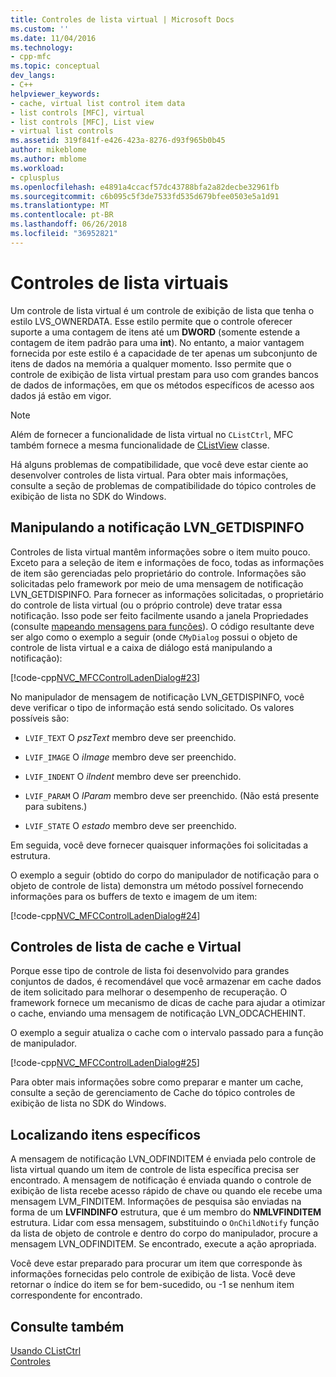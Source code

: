 ```yaml
---
title: Controles de lista virtual | Microsoft Docs
ms.custom: ''
ms.date: 11/04/2016
ms.technology:
- cpp-mfc
ms.topic: conceptual
dev_langs:
- C++
helpviewer_keywords:
- cache, virtual list control item data
- list controls [MFC], virtual
- list controls [MFC], List view
- virtual list controls
ms.assetid: 319f841f-e426-423a-8276-d93f965b0b45
author: mikeblome
ms.author: mblome
ms.workload:
- cplusplus
ms.openlocfilehash: e4891a4ccacf57dc43788bfa2a82decbe32961fb
ms.sourcegitcommit: c6b095c5f3de7533fd535d679bfee0503e5a1d91
ms.translationtype: MT
ms.contentlocale: pt-BR
ms.lasthandoff: 06/26/2018
ms.locfileid: "36952821"
---
```

# <a name="virtual-list-controls"></a>Controles de lista virtuais
Um controle de lista virtual é um controle de exibição de lista que tenha o estilo LVS_OWNERDATA. Esse estilo permite que o controle oferecer suporte a uma contagem de itens até um **DWORD** (somente estende a contagem de item padrão para uma **int**). No entanto, a maior vantagem fornecida por este estilo é a capacidade de ter apenas um subconjunto de itens de dados na memória a qualquer momento. Isso permite que o controle de exibição de lista virtual prestam para uso com grandes bancos de dados de informações, em que os métodos específicos de acesso aos dados já estão em vigor.  
  
> [!NOTE]
>  Além de fornecer a funcionalidade de lista virtual no `CListCtrl`, MFC também fornece a mesma funcionalidade de [CListView](../mfc/reference/clistview-class.md) classe.  
  
 Há alguns problemas de compatibilidade, que você deve estar ciente ao desenvolver controles de lista virtual. Para obter mais informações, consulte a seção de problemas de compatibilidade do tópico controles de exibição de lista no SDK do Windows.  
  
## <a name="handling-the-lvngetdispinfo-notification"></a>Manipulando a notificação LVN_GETDISPINFO  
 Controles de lista virtual mantêm informações sobre o item muito pouco. Exceto para a seleção de item e informações de foco, todas as informações de item são gerenciadas pelo proprietário do controle. Informações são solicitadas pelo framework por meio de uma mensagem de notificação LVN_GETDISPINFO. Para fornecer as informações solicitadas, o proprietário do controle de lista virtual (ou o próprio controle) deve tratar essa notificação. Isso pode ser feito facilmente usando a janela Propriedades (consulte [mapeando mensagens para funções](../mfc/reference/mapping-messages-to-functions.md)). O código resultante deve ser algo como o exemplo a seguir (onde `CMyDialog` possui o objeto de controle de lista virtual e a caixa de diálogo está manipulando a notificação):  
  
 [!code-cpp[NVC_MFCControlLadenDialog#23](../mfc/codesnippet/cpp/virtual-list-controls_1.cpp)]  
  
 No manipulador de mensagem de notificação LVN_GETDISPINFO, você deve verificar o tipo de informação está sendo solicitado. Os valores possíveis são:  
  
-   `LVIF_TEXT` O *pszText* membro deve ser preenchido.  
  
-   `LVIF_IMAGE` O *iImage* membro deve ser preenchido.  
  
-   `LVIF_INDENT` O *iIndent* membro deve ser preenchido.  
  
-   `LVIF_PARAM` O *lParam* membro deve ser preenchido. (Não está presente para subitens.)  
  
-   `LVIF_STATE` O *estado* membro deve ser preenchido.  
  
 Em seguida, você deve fornecer quaisquer informações foi solicitadas a estrutura.  
  
 O exemplo a seguir (obtido do corpo do manipulador de notificação para o objeto de controle de lista) demonstra um método possível fornecendo informações para os buffers de texto e imagem de um item:  
  
 [!code-cpp[NVC_MFCControlLadenDialog#24](../mfc/codesnippet/cpp/virtual-list-controls_2.cpp)]  
  
## <a name="caching-and-virtual-list-controls"></a>Controles de lista de cache e Virtual  
 Porque esse tipo de controle de lista foi desenvolvido para grandes conjuntos de dados, é recomendável que você armazenar em cache dados de item solicitado para melhorar o desempenho de recuperação. O framework fornece um mecanismo de dicas de cache para ajudar a otimizar o cache, enviando uma mensagem de notificação LVN_ODCACHEHINT.  
  
 O exemplo a seguir atualiza o cache com o intervalo passado para a função de manipulador.  
  
 [!code-cpp[NVC_MFCControlLadenDialog#25](../mfc/codesnippet/cpp/virtual-list-controls_3.cpp)]  
  
 Para obter mais informações sobre como preparar e manter um cache, consulte a seção de gerenciamento de Cache do tópico controles de exibição de lista no SDK do Windows.  
  
## <a name="finding-specific-items"></a>Localizando itens específicos  
 A mensagem de notificação LVN_ODFINDITEM é enviada pelo controle de lista virtual quando um item de controle de lista específica precisa ser encontrado. A mensagem de notificação é enviada quando o controle de exibição de lista recebe acesso rápido de chave ou quando ele recebe uma mensagem LVM_FINDITEM. Informações de pesquisa são enviadas na forma de um **LVFINDINFO** estrutura, que é um membro do **NMLVFINDITEM** estrutura. Lidar com essa mensagem, substituindo o `OnChildNotify` função da lista de objeto de controle e dentro do corpo do manipulador, procure a mensagem LVN_ODFINDITEM. Se encontrado, execute a ação apropriada.  
  
 Você deve estar preparado para procurar um item que corresponde às informações fornecidas pelo controle de exibição de lista. Você deve retornar o índice do item se for bem-sucedido, ou -1 se nenhum item correspondente for encontrado.  
  
## <a name="see-also"></a>Consulte também  
 [Usando CListCtrl](../mfc/using-clistctrl.md)   
 [Controles](../mfc/controls-mfc.md)


